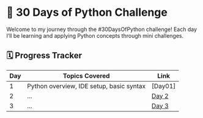 # 🚀 30 Days of Python Challenge

Welcome to my journey through the #30DaysOfPython challenge! Each day I’ll be learning and applying Python concepts through mini challenges.

## 🗓️ Progress Tracker

| Day | Topics Covered | Link |
|-----|----------------|------|
| 1   | Python overview, IDE setup, basic syntax | [Day01] |
| 2   | ... | [Day 2](Day02/README.md) |
| 3   | ... | [Day 3](Day03/README.md) |
